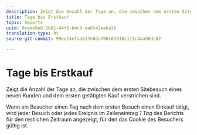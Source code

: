 ```yaml
---
description: Zeigt die Anzahl der Tage an, die zwischen dem ersten Sitebesuch eines neuen Kunden und dem ersten getätigten Kauf verstrichen sind.
title: Tage bis Erstkauf
topic: Reports
uuid: 8ceea9e8-2b81-44f1-b4c0-aa6542eeba2b
translation-type: ht
source-git-commit: 99ee24efaa517e8da700c67818c111c4aa90dc02

---
```



# Tage bis Erstkauf

Zeigt die Anzahl der Tage an, die zwischen dem ersten Sitebesuch eines neuen Kunden und dem ersten getätigten Kauf verstrichen sind.

Wenn ein Besucher einen Tag nach dem ersten Besuch einen Einkauf tätigt, wird jeder Besuch oder jedes Ereignis im Zeileneintrag *1 Tag* des Berichts für den restlichen Zeitraum angezeigt, für den das Cookie des Besuchers gültig ist.
